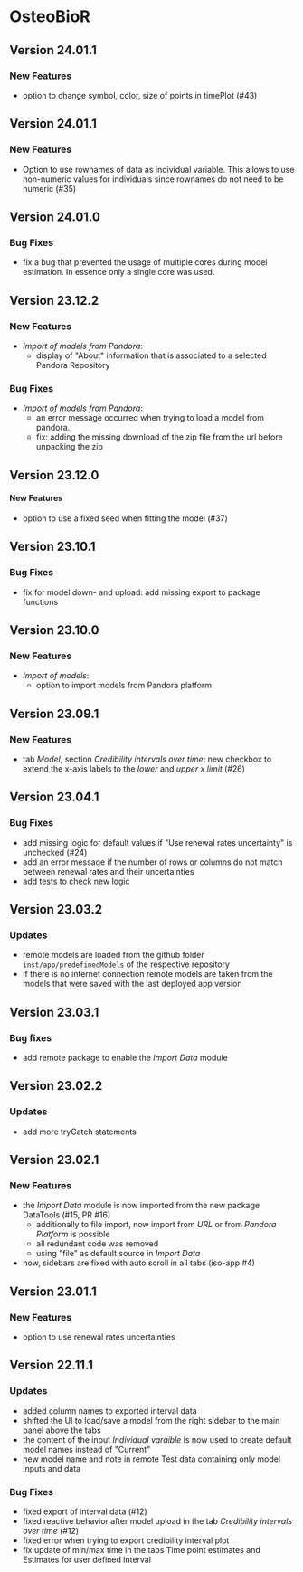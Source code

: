 # OsteoBioR

## Version 24.01.1

### New Features
- option to change symbol, color, size of points in timePlot (#43)

## Version 24.01.1

### New Features
- Option to use rownames of data as individual variable. This allows to use non-numeric values for 
  individuals since rownames do not need to be numeric (#35)

## Version 24.01.0

### Bug Fixes
- fix a bug that prevented the usage of multiple cores during model estimation. In essence only a
 single core was used.

## Version 23.12.2

### New Features
- _Import of models from Pandora_: 
  - display of "About" information that is associated to a selected Pandora Repository

### Bug Fixes
- _Import of models from Pandora_: 
  - an error message occurred when trying to load a model from pandora.
  - fix: adding the missing download of the zip file from the url before unpacking the zip

## Version 23.12.0

#### New Features
- option to use a fixed seed when fitting the model (#37)

## Version 23.10.1

### Bug Fixes
- fix for model down- and upload: add missing export to package functions

## Version 23.10.0

### New Features
- _Import of models_:
  - option to import models from Pandora platform

## Version 23.09.1

### New Features
- tab _Model_, section _Credibility intervals over time_: new checkbox to extend the x-axis labels
to the _lower_ and _upper x limit_ (#26)

## Version 23.04.1

### Bug Fixes
- add missing logic for default values if "Use renewal rates uncertainty" is unchecked (#24)
- add an error message if the number of rows or columns do not match between renewal rates and their
uncertainties
- add tests to check new logic

## Version 23.03.2

### Updates
- remote models are loaded from the github folder `inst/app/predefinedModels` of the respective 
repository
- if there is no internet connection remote models are taken from the models that were saved with
  the last deployed app version

## Version 23.03.1

### Bug fixes
- add remote package to enable the _Import Data_ module

## Version 23.02.2

### Updates
- add more tryCatch statements

## Version 23.02.1

### New Features
- the _Import Data_ module is now imported from the new package DataTools (#15, PR #16)
  - additionally to file import, now import from _URL_ or from _Pandora Platform_ is possible
  - all redundant code was removed
  - using "file" as default source in _Import Data_
- now, sidebars are fixed with auto scroll in all tabs (iso-app #4)

## Version 23.01.1

### New Features
- option to use renewal rates uncertainties

## Version 22.11.1

### Updates
- added column names to exported interval data
- shifted the UI to load/save a model from the right sidebar to the main panel above the tabs
- the content of the input _Individual varaible_ is now used to create default model names instead 
of "Current"
- new model name and note in remote Test data containing only model inputs and data
    
### Bug Fixes

- fixed export of interval data (#12)
- fixed reactive behavior after model upload in the tab _Credibility intervals over time_ (#12)
- fixed error when trying to export credibility interval plot 
- fix update of min/max time in the tabs Time point estimates and Estimates for user defined interval
